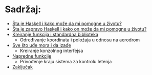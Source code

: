 # Sadržaj:

* [Šta je Haskell i kako može da mi pomogne u životu?](chapter1.md)
* [Šta je zapravo Haskell i kako on može da mi pomogne u životu?](chapter2.md)
* [Kreiranje funkcija i standardna biblioteka](chapter3.md)
	* Određivanje koordinata i položaja u odnosu na aerodrom
* [Sve što uđe mora i da izađe](chapter4.md)
	* Kreiranje konzolnog interfejsa
* [Napredne funkcije](chapter5.md)
	* Privođenje kraju sistema za kontrolu letenja
* [Zaključak](chapter6.md)